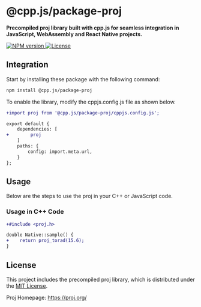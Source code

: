 # @cpp.js/package-proj
**Precompiled proj library built with cpp.js for seamless integration in JavaScript, WebAssembly and React Native projects.**  

<a href="https://www.npmjs.com/package/@cpp.js/package-proj">
    <img alt="NPM version" src="https://img.shields.io/npm/v/@cpp.js/package-proj?style=for-the-badge" />
</a>
<a href="https://github.com/OSGeo/PROJ/blob/master/COPYING">
    <img alt="License" src="https://img.shields.io/npm/l/%40cpp.js%2Fpackage-proj?style=for-the-badge" />
</a>

## Integration
Start by installing these package with the following command:

```sh
npm install @cpp.js/package-proj
```

To enable the library, modify the cppjs.config.js file as shown below.
```diff
+import proj from '@cpp.js/package-proj/cppjs.config.js';

export default {
    dependencies: [
+        proj
    ]
    paths: {
        config: import.meta.url,
    }
};
```

## Usage
Below are the steps to use the proj in your C++ or JavaScript code.

### Usage in C++ Code
```diff
+#include <proj.h>

double Native::sample() {
+    return proj_torad(15.6);
}
```

## License
This project includes the precompiled proj library, which is distributed under the [MIT License](https://github.com/OSGeo/PROJ/blob/master/COPYING).

Proj Homepage: <https://proj.org/>
